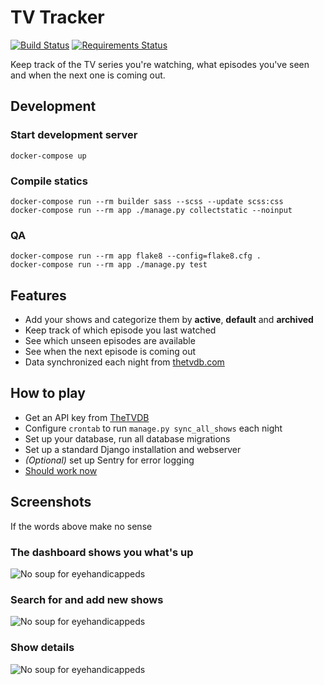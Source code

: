 # TV Tracker

[![Build Status](https://travis-ci.org/kvikshaug/tv-tracker.svg?branch=master)](https://travis-ci.org/kvikshaug/tv-tracker)
[![Requirements Status](https://requires.io/github/kvikshaug/tv-tracker/requirements.svg?branch=master)](https://requires.io/github/kvikshaug/tv-tracker/requirements/?branch=master)

Keep track of the TV series you're watching, what episodes you've seen and when the next one is coming out.

## Development

### Start development server

```
docker-compose up
```

### Compile statics

```
docker-compose run --rm builder sass --scss --update scss:css
docker-compose run --rm app ./manage.py collectstatic --noinput
```

### QA

```
docker-compose run --rm app flake8 --config=flake8.cfg .
docker-compose run --rm app ./manage.py test
```

## Features

- Add your shows and categorize them by **active**, **default** and **archived**
- Keep track of which episode you last watched
- See which unseen episodes are available
- See when the next episode is coming out
- Data synchronized each night from [thetvdb.com](http://thetvdb.com/)

## How to play

- Get an API key from [TheTVDB](http://thetvdb.com/wiki/index.php?title=Programmers_API)
- Configure `crontab` to run `manage.py sync_all_shows` each night
- Set up your database, run all database migrations
- Set up a standard Django installation and webserver
- *(Optional)* set up Sentry for error logging
- [Should work now](https://www.google.com/search?tbm=isch&q=ponies)

## Screenshots

If the words above make no sense

### The dashboard shows you what's up

![No soup for eyehandicappeds](https://kvikshaug.github.io/tv-tracker/index.jpg "Index")

### Search for and add new shows

![No soup for eyehandicappeds](https://kvikshaug.github.io/tv-tracker/search.jpg "Search")

### Show details

![No soup for eyehandicappeds](https://kvikshaug.github.io/tv-tracker/show.jpg "Show")
